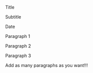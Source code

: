 
Title

Subtitle

Date

Paragraph 1

Paragraph 2

Paragraph 3

Add as many paragraphs as you want!!!
